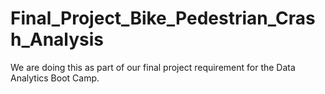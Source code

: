 # Final_Project_Bike_Pedestrian_Crash_Analysis
We are doing this as part of our final project requirement for the Data Analytics Boot Camp.
